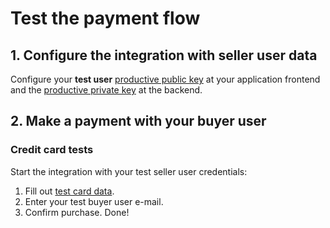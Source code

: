 # Test the payment flow

## 1. Configure the integration with seller user data

Configure your **test user** [productive public key]([FAKER][CREDENTIALS][URL]) at your application frontend and the [productive private key]([FAKER][CREDENTIALS][URL]) at the backend.

## 2. Make a payment with your buyer user

### Credit card tests

Start the integration with your test seller user credentials:

1. Fill out [test card data](https://www.mercadopago[FAKER][URL][DOMAIN]/developers/en/guides/checkout-api/integration-test/test-cards).
1. Enter your test buyer user e-mail.
1. Confirm purchase. Done!

